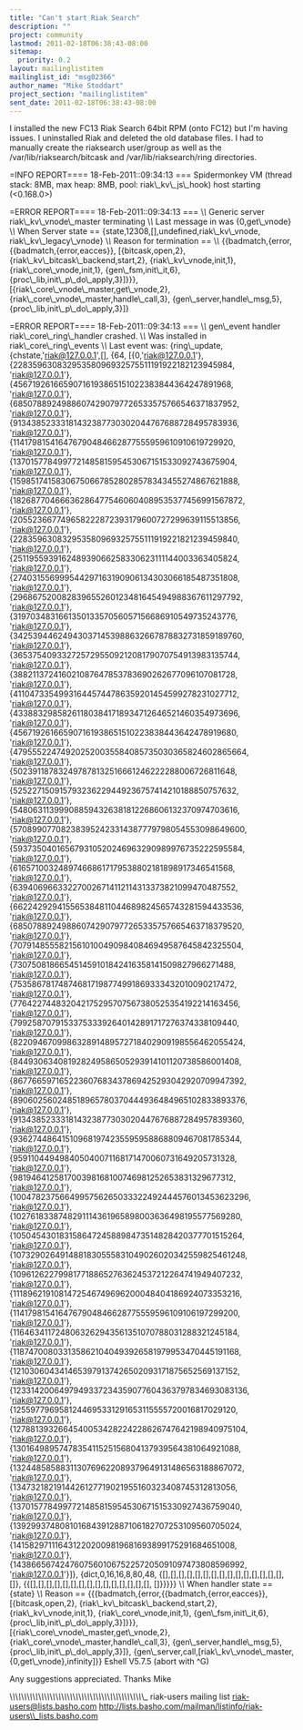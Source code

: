 ```yaml
---
title: "Can't start Riak Search"
description: ""
project: community
lastmod: 2011-02-18T06:38:43-08:00
sitemap:
  priority: 0.2
layout: mailinglistitem
mailinglist_id: "msg02366"
author_name: "Mike Stoddart"
project_section: "mailinglistitem"
sent_date: 2011-02-18T06:38:43-08:00
---
```



I installed the new FC13 Riak Search 64bit RPM (onto FC12) but I'm
having issues. I uninstalled Riak and deleted the old database files.
I had to manually create the riaksearch user/group as well as the
/var/lib/riaksearch/bitcask and /var/lib/riaksearch/ring directories.

=INFO REPORT==== 18-Feb-2011::09:34:13 ===
Spidermonkey VM (thread stack: 8MB, max heap: 8MB, pool:
riak\\_kv\\_js\\_hook) host starting (&lt;0.168.0&gt;)

=ERROR REPORT==== 18-Feb-2011::09:34:13 ===
\\*\\* Generic server riak\\_kv\\_vnode\\_master terminating
\\*\\* Last message in was {0,get\\_vnode}
\\*\\* When Server state == {state,12308,[],undefined,riak\\_kv\\_vnode,
 riak\\_kv\\_legacy\\_vnode}
\\*\\* Reason for termination ==
\\*\\* {{badmatch,{error,{{badmatch,{error,eacces}},
 [{bitcask,open,2},
 {riak\\_kv\\_bitcask\\_backend,start,2},
 {riak\\_kv\\_vnode,init,1},
 {riak\\_core\\_vnode,init,1},
 {gen\\_fsm,init\\_it,6},
 {proc\\_lib,init\\_p\\_do\\_apply,3}]}}},
 [{riak\\_core\\_vnode\\_master,get\\_vnode,2},
 {riak\\_core\\_vnode\\_master,handle\\_call,3},
 {gen\\_server,handle\\_msg,5},
 {proc\\_lib,init\\_p\\_do\\_apply,3}]}

=ERROR REPORT==== 18-Feb-2011::09:34:13 ===
\\*\\* gen\\_event handler riak\\_core\\_ring\\_handler crashed.
\\*\\* Was installed in riak\\_core\\_ring\\_events
\\*\\* Last event was: {ring\\_update,
 {chstate,'riak@127.0.0.1',[],
 {64,
 [{0,'riak@127.0.0.1'},
 {22835963083295358096932575511191922182123945984,
 'riak@127.0.0.1'},
 {45671926166590716193865151022383844364247891968,
 'riak@127.0.0.1'},
 {68507889249886074290797726533575766546371837952,
 'riak@127.0.0.1'},
 {91343852333181432387730302044767688728495783936,
 'riak@127.0.0.1'},
 {114179815416476790484662877555959610910619729920,
 'riak@127.0.0.1'},
 {137015778499772148581595453067151533092743675904,
 'riak@127.0.0.1'},
 {159851741583067506678528028578343455274867621888,
 'riak@127.0.0.1'},
 {182687704666362864775460604089535377456991567872,
 'riak@127.0.0.1'},
 {205523667749658222872393179600727299639115513856,
 'riak@127.0.0.1'},
 {228359630832953580969325755111919221821239459840,
 'riak@127.0.0.1'},
 {251195593916248939066258330623111144003363405824,
 'riak@127.0.0.1'},
 {274031556999544297163190906134303066185487351808,
 'riak@127.0.0.1'},
 {296867520082839655260123481645494988367611297792,
 'riak@127.0.0.1'},
 {319703483166135013357056057156686910549735243776,
 'riak@127.0.0.1'},
 {342539446249430371453988632667878832731859189760,
 'riak@127.0.0.1'},
 {365375409332725729550921208179070754913983135744,
 'riak@127.0.0.1'},
 {388211372416021087647853783690262677096107081728,
 'riak@127.0.0.1'},
 {411047335499316445744786359201454599278231027712,
 'riak@127.0.0.1'},
 {433883298582611803841718934712646521460354973696,
 'riak@127.0.0.1'},
 {456719261665907161938651510223838443642478919680,
 'riak@127.0.0.1'},
 {479555224749202520035584085735030365824602865664,
 'riak@127.0.0.1'},
 {502391187832497878132516661246222288006726811648,
 'riak@127.0.0.1'},
 {525227150915793236229449236757414210188850757632,
 'riak@127.0.0.1'},
 {548063113999088594326381812268606132370974703616,
 'riak@127.0.0.1'},
 {570899077082383952423314387779798054553098649600,
 'riak@127.0.0.1'},
 {593735040165679310520246963290989976735222595584,
 'riak@127.0.0.1'},
 {616571003248974668617179538802181898917346541568,
 'riak@127.0.0.1'},
 {639406966332270026714112114313373821099470487552,
 'riak@127.0.0.1'},
 {662242929415565384811044689824565743281594433536,
 'riak@127.0.0.1'},
 {685078892498860742907977265335757665463718379520,
 'riak@127.0.0.1'},
 {707914855582156101004909840846949587645842325504,
 'riak@127.0.0.1'},
 {730750818665451459101842416358141509827966271488,
 'riak@127.0.0.1'},
 {753586781748746817198774991869333432010090217472,
 'riak@127.0.0.1'},
 {776422744832042175295707567380525354192214163456,
 'riak@127.0.0.1'},
 {799258707915337533392640142891717276374338109440,
 'riak@127.0.0.1'},
 {822094670998632891489572718402909198556462055424,
 'riak@127.0.0.1'},
 {844930634081928249586505293914101120738586001408,
 'riak@127.0.0.1'},
 {867766597165223607683437869425293042920709947392,
 'riak@127.0.0.1'},
 {890602560248518965780370444936484965102833893376,
 'riak@127.0.0.1'},
 {913438523331814323877303020447676887284957839360,
 'riak@127.0.0.1'},
 {936274486415109681974235595958868809467081785344,
 'riak@127.0.0.1'},
 {959110449498405040071168171470060731649205731328,
 'riak@127.0.0.1'},
 {981946412581700398168100746981252653831329677312,
 'riak@127.0.0.1'},
 {1004782375664995756265033322492444576013453623296,
 'riak@127.0.0.1'},
 {1027618338748291114361965898003636498195577569280,
 'riak@127.0.0.1'},
 {1050454301831586472458898473514828420377701515264,
 'riak@127.0.0.1'},
 {1073290264914881830555831049026020342559825461248,
 'riak@127.0.0.1'},
 {1096126227998177188652763624537212264741949407232,
 'riak@127.0.0.1'},
 {1118962191081472546749696200048404186924073353216,
 'riak@127.0.0.1'},
 {1141798154164767904846628775559596109106197299200,
 'riak@127.0.0.1'},
 {1164634117248063262943561351070788031288321245184,
 'riak@127.0.0.1'},
 {1187470080331358621040493926581979953470445191168,
 'riak@127.0.0.1'},
 {1210306043414653979137426502093171875652569137152,
 'riak@127.0.0.1'},
 {1233142006497949337234359077604363797834693083136,
 'riak@127.0.0.1'},
 {1255977969581244695331291653115555720016817029120,
 'riak@127.0.0.1'},
 {1278813932664540053428224228626747642198940975104,
 'riak@127.0.0.1'},
 {1301649895747835411525156804137939564381064921088,
 'riak@127.0.0.1'},
 {1324485858831130769622089379649131486563188867072,
 'riak@127.0.0.1'},
 {1347321821914426127719021955160323408745312813056,
 'riak@127.0.0.1'},
 {1370157784997721485815954530671515330927436759040,
 'riak@127.0.0.1'},
 {1392993748081016843912887106182707253109560705024,
 'riak@127.0.0.1'},
 {1415829711164312202009819681693899175291684651008,
 'riak@127.0.0.1'},
 {1438665674247607560106752257205091097473808596992,
 'riak@127.0.0.1'}]},
 {dict,0,16,16,8,80,48,
 {[],[],[],[],[],[],[],[],[],[],[],[],[],[],[],
 []},
 {{[],[],[],[],[],[],[],[],[],[],[],[],[],[],[],
 []}}}}}
\\*\\* When handler state == {state}
\\*\\* Reason == {{{badmatch,{error,{{badmatch,{error,eacces}},
 [{bitcask,open,2},
 {riak\\_kv\\_bitcask\\_backend,start,2},
 {riak\\_kv\\_vnode,init,1},
 {riak\\_core\\_vnode,init,1},
 {gen\\_fsm,init\\_it,6},
 {proc\\_lib,init\\_p\\_do\\_apply,3}]}}},
 [{riak\\_core\\_vnode\\_master,get\\_vnode,2},
 {riak\\_core\\_vnode\\_master,handle\\_call,3},
 {gen\\_server,handle\\_msg,5},
 {proc\\_lib,init\\_p\\_do\\_apply,3}]},
 {gen\\_server,call,[riak\\_kv\\_vnode\\_master,{0,get\\_vnode},infinity]}}
Eshell V5.7.5 (abort with ^G)

Any suggestions appreciated.
Thanks
Mike

\\_\\_\\_\\_\\_\\_\\_\\_\\_\\_\\_\\_\\_\\_\\_\\_\\_\\_\\_\\_\\_\\_\\_\\_\\_\\_\\_\\_\\_\\_\\_\\_\\_\\_\\_\\_\\_\\_\\_\\_\\_\\_\\_\\_\\_\\_\\_
riak-users mailing list
riak-users@lists.basho.com
http://lists.basho.com/mailman/listinfo/riak-users\\_lists.basho.com

